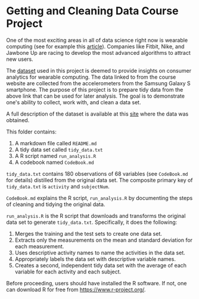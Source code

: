 # Getting and Cleaning Data Course Project

One of the most exciting areas in all of data science right now is wearable computing (see for example this [article](http://www.insideactivitytracking.com/data-science-activity-tracking-and-the-battle-for-the-worlds-top-sports-brand/)). Companies like Fitbit, Nike, and Jawbone Up are racing to develop the most advanced algorithms to attract new users.

The [dataset](https://d396qusza40orc.cloudfront.net/getdata%2Fprojectfiles%2FUCI%20HAR%20Dataset.zip) used in this project is deemed to provide insights on consumer analytics for wearable computing. The data linked to from the course website are collected from the accelerometers from the Samsung Galaxy S smartphone. The purpose of this project is to prepare tidy data from the above link that can be used for later analysis. The goal is to demonstrate one's ability to collect, work with, and clean a data set. 

A full description of the dataset is available at this [site](http://archive.ics.uci.edu/ml/datasets/Human+Activity+Recognition+Using+Smartphones) where the data was obtained.


This folder contains:

1. A markdown file called `README.md`
2. A tidy data set called `tidy_data.txt`
3. A R script named `run_analysis.R`
4. A codebook named `CodeBook.md`

`tidy_data.txt` contains 180 observations of 68 variables (see `CodeBook.md`  for details) distilled from the original data set. The composite primary key of `tidy_data.txt` is `activity` and `subjectNum`.
   
`CodeBook.md` explains the R script, `run_analysis.R` by documenting the steps of cleaning and tidying the original data.

`run_analysis.R` is the R script that downloads and transforms the original data set to generate `tidy_data.txt`. Specifically, it does the following:

1. Merges the training and the test sets to create one data set.
2. Extracts only the measurements on the mean and standard deviation for each measurement.
3. Uses descriptive activity names to name the activities in the data set.
4. Appropriately labels the data set with descriptive variable names.
5. Creates a second, independent tidy data set with the average of each variable for each activity and each subject.

Before proceeding, users should have installed the R software. If not, one can download R for free from <https://www.r-project.org/>.